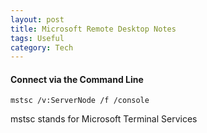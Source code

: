 ```yaml
---
layout: post
title: Microsoft Remote Desktop Notes
tags: Useful
category: Tech
---
```

#### Connect via the Command Line ####

~~~
mstsc /v:ServerNode /f /console
~~~

mstsc stands for Microsoft Terminal Services

